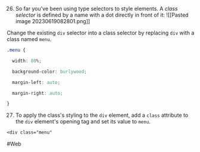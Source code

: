 26. So far you've been using type selectors to style elements. A *class selector* is defined by a name with a dot directly in front of it:
       ![[Pasted image 20230619082801.png]]

Change the existing `div` selector into a class selector by replacing `div` with a class named `menu`.
```css
.menu {

  width: 80%;

  background-color: burlywood;

  margin-left: auto;

  margin-right: auto;

}
```


27. To apply the class's styling to the `div` element, add a `class` attribute to the `div` element's opening tag and set its value to `menu`.

```css
<div class="menu"
```

#Web